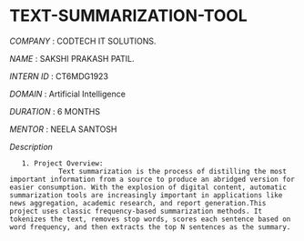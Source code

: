 # TEXT-SUMMARIZATION-TOOL

*COMPANY* : CODTECH IT SOLUTIONS.

*NAME* : SAKSHI PRAKASH PATIL.

*INTERN ID* : CT6MDG1923

*DOMAIN* : Artificial Intelligence

*DURATION* : 6 MONTHS

*MENTOR* : NEELA SANTOSH
 
*Description*

       1. Project Overview:
                Text summarization is the process of distilling the most important information from a source to produce an abridged version for easier consumption. With the explosion of digital content, automatic summarization tools are increasingly important in applications like news aggregation, academic research, and report generation.This project uses classic frequency-based summarization methods. It tokenizes the text, removes stop words, scores each sentence based on word frequency, and then extracts the top N sentences as the summary.

